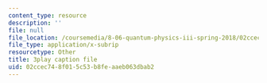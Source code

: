 ```yaml
---
content_type: resource
description: ''
file: null
file_location: /coursemedia/8-06-quantum-physics-iii-spring-2018/02ccec748f015c53b8feaaeb063dbab2_wULHVefheCU.vtt
file_type: application/x-subrip
resourcetype: Other
title: 3play caption file
uid: 02ccec74-8f01-5c53-b8fe-aaeb063dbab2
---
```

